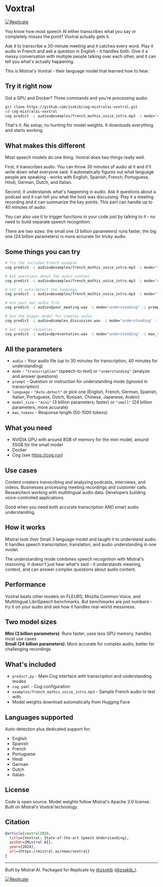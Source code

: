 # Voxtral

[![Replicate](https://replicate.com/zsxkib/voxtral/badge)](https://replicate.com/zsxkib/voxtral)

You know how most speech AI either transcribes what you say or completely misses the point? Voxtral actually gets it.

Ask it to transcribe a 30-minute meeting and it catches every word. Play it audio in French and ask a question in English - it handles both. Give it a messy conversation with multiple people talking over each other, and it can tell you what's actually happening.

This is Mistral's Voxtral - their language model that learned how to hear.

## Try it right now

Got a GPU and Docker? Three commands and you're processing audio:

```bash
git clone https://github.com/zsxkib/cog-mistralai-voxtral.git
cd cog-mistralai-voxtral
cog predict -i audio=@examples/french_mathis_voice_intro.mp3 -i mode="understanding" -i prompt="What is this person saying?"
```

That's it. No setup, no hunting for model weights. It downloads everything and starts working.

## What makes this different

Most speech models do one thing. Voxtral does two things really well.

First, it transcribes audio. You can throw 30 minutes of audio at it and it'll write down what everyone said. It automatically figures out what language people are speaking - works with English, Spanish, French, Portuguese, Hindi, German, Dutch, and Italian.

Second, it understands what's happening in audio. Ask it questions about a podcast and it can tell you what the host was discussing. Play it a meeting recording and it can summarize the key points. This part can handle up to 40 minutes of audio.

You can also use it to trigger functions in your code just by talking to it - no need to build separate speech recognition.

There are two sizes: the small one (3 billion parameters) runs faster, the big one (24 billion parameters) is more accurate for tricky audio.

## Some things you can try

```bash
# Try the included French example
cog predict -i audio=@examples/french_mathis_voice_intro.mp3 -i mode="transcription" -i language="French"

# Ask questions about the audio content  
cog predict -i audio=@examples/french_mathis_voice_intro.mp3 -i mode="understanding" -i prompt="Summarize what this person is talking about"

# Let it auto-detect the language
cog predict -i audio=@examples/french_mathis_voice_intro.mp3 -i mode="transcription" -i language="Auto-detect"

# Use your own audio file
cog predict -i audio=@your_meeting.wav -i mode="understanding" -i prompt="Who are the speakers and what are they discussing?"

# Use the bigger model for complex audio
cog predict -i audio=@complex_discussion.wav -i mode="understanding" -i model_size="small" -i prompt="Extract key insights and action items"

# Get longer responses
cog predict -i audio=@presentation.wav -i mode="understanding" -i max_tokens=800 -i prompt="Give me a detailed summary"
```

## All the parameters

- `audio` - Your audio file (up to 30 minutes for transcription, 40 minutes for understanding)
- `mode` - `"transcription"` (speech-to-text) or `"understanding"` (analyze and answer questions)
- `prompt` - Question or instruction for understanding mode (ignored in transcription)  
- `language` - `"Auto-detect"` or pick one (English, French, German, Spanish, Italian, Portuguese, Dutch, Russian, Chinese, Japanese, Arabic)
- `model_size` - `"mini"` (3 billion parameters, faster) or `"small"` (24 billion parameters, more accurate)
- `max_tokens` - Response length (50-1000 tokens)

## What you need

- NVIDIA GPU with around 8GB of memory for the mini model, around 55GB for the small model
- Docker
- Cog (see https://cog.run)

## Use cases

Content creators transcribing and analyzing podcasts, interviews, and videos. Businesses processing meeting recordings and customer calls. Researchers working with multilingual audio data. Developers building voice-controlled applications.

Good when you need both accurate transcription AND smart audio understanding.

## How it works

Mistral took their Small 3 language model and taught it to understand audio. It handles speech transcription, translation, and audio understanding in one model.

The understanding mode combines speech recognition with Mistral's reasoning. It doesn't just hear what's said - it understands meaning, context, and can answer complex questions about audio content.

## Performance  

Voxtral beats other models on FLEURS, Mozilla Common Voice, and Multilingual LibriSpeech benchmarks. But benchmarks are just numbers - try it on your audio and see how it handles real-world messiness.

## Two model sizes

**Mini (3 billion parameters)**: Runs faster, uses less GPU memory, handles most use cases  
**Small (24 billion parameters)**: More accurate for complex audio, better for challenging recordings

## What's included

- `predict.py` - Main Cog interface with transcription and understanding modes
- `cog.yaml` - Cog configuration  
- `examples/french_mathis_voice_intro.mp3` - Sample French audio to test with
- Model weights download automatically from Hugging Face

## Languages supported

Auto-detection plus dedicated support for:
- English
- Spanish  
- French
- Portuguese
- Hindi
- German
- Dutch
- Italian

## License

Code is open source. Model weights follow Mistral's Apache 2.0 license. Built on Mistral's Voxtral technology.

## Citation

```bibtex
@article{voxtral2024,
  title={Voxtral: State-of-the-art Speech Understanding},
  author={Mistral AI},
  year={2024},
  url={https://mistral.ai/news/voxtral}
}
```

---

Built by Mistral AI. Packaged for Replicate by [@zsxkib](https://github.com/zsxkib) ([@zsakib_](https://twitter.com/zsakib_)).

[![Replicate](https://replicate.com/zsxkib/voxtral/badge)](https://replicate.com/zsxkib/voxtral)